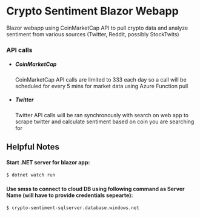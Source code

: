 # Crypto Sentiment Blazor Webapp
Blazor webapp using CoinMarketCap API to pull crypto data and analyze sentiment from various sources (Twitter, Reddit, possibly StockTwits)

### API calls
- ##### CoinMarketCap
    CoinMarketCap API calls are limited to 333 each day so a call will be scheduled for every 5 mins for market data using Azure Function pull

- ##### Twitter
    Twitter API calls will be ran synchronously with search on web app to scrape twitter and calculate sentiment based on coin you are searching for



## Helpful Notes
#### Start .NET server for blazor app: 
```sh
$ dotnet watch run
```	

#### Use smss to connect to cloud DB using following command as Server Name (will have to provide credentials sepearte):
```sh
$ crypto-sentiment-sqlserver.database.windows.net
```	


